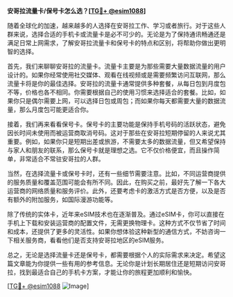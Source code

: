 **安哥拉流量卡/保号卡怎么选？[[TG💪+ @esim1088](https://t.me/s/esim1088)]**

随着全球化的加速，越来越多的人选择在安哥拉工作、学习或者旅行。对于这些人群来说，选择合适的手机卡或流量卡是必不可少的。无论是为了保持通讯畅通还是满足日常上网需求，了解安哥拉流量卡和保号卡的特点和区别，将帮助你做出更明智的选择。

首先，我们来聊聊安哥拉的流量卡。流量卡主要是为那些需要大量数据流量的用户设计的。如果你经常使用社交媒体、观看在线视频或是需要频繁访问互联网，那么流量卡将是你的最佳选择。安哥拉的流量卡通常提供多种套餐，从每日包到月度包不等，价格也各不相同。你需要根据自己的使用习惯来选择适合的套餐。比如，如果你只是偶尔需要上网，可以选择日包或周包；而如果你每天都需要大量的数据流量，那么月度包可能更适合你。

接着，我们再来看看保号卡。保号卡的主要功能是保持手机号码的活跃状态，避免因长时间未使用而被运营商取消号码。这对于那些在安哥拉短期停留的人来说尤其重要。例如，如果你只是短期出差或旅游，不需要太多的数据流量，但又希望保持与家人和朋友的联系，那么保号卡就是理想之选。它不仅价格便宜，而且操作简单，非常适合不常驻安哥拉的人群。

当然，在选择流量卡或保号卡时，还有一些细节需要注意。比如，不同运营商提供的服务质量和覆盖范围可能会有所不同。因此，在购买之前，最好先了解一下各大运营商的网络质量和服务评价。此外，还要考虑卡的激活方式是否方便，以及是否有额外的附加服务，如国际漫游功能等。

除了传统的实体卡，近年来eSIM技术也在逐渐普及。通过eSIM卡，你可以直接在手机上下载和安装运营商的配置文件，无需更换物理卡。这种方式不仅节省了时间和成本，还提供了更多的灵活性。如果你想体验这种新型的通信方式，不妨咨询一下相关服务商，看看他们是否支持安哥拉地区的eSIM服务。

总之，无论是选择流量卡还是保号卡，都需要根据个人的实际需求来决定。希望这篇文章能为你提供一些有用的参考信息。无论你是计划长期居住还是短期访问安哥拉，找到最适合自己的手机卡方案，才能让你的旅程更加顺利和愉快。

[[TG💪+ @esim1088](https://t.me/s/esim1088) ![Image](https://i.postimg.cc/4NQfJmqS/Snipaste-2025-05-13-00-14-12.png)]